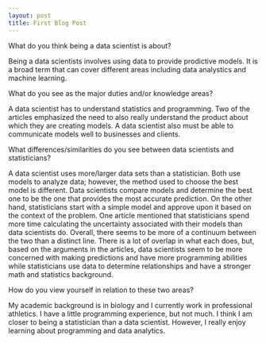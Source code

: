 ```yaml
---
layout: post
title: First Blog Post
---
```


What do you think being a data scientist is about?

Being a data scientists involves using data to provide prodictive models. It is a broad term that can cover different areas including data analystics and machine learning.

What do you see as the major duties and/or knowledge areas? 

A data scientist has to understand statistics and programming. Two of the articles emphasized the need to also really understand the product about which they are creating models. A data scientist also must be able to communicate models well to businesses and clients.

What differences/similarities do you see between data scientists and statisticians?

A data scientist uses more/larger data sets than a statistician. Both use models to analyze data; however, the method used to choose the best model is different. Data scientists compare models and determine the best one to be the one that provides the most accurate prediction. On the other hand, statisticians start with a simple model and approve upon it based on the context of the problem. One article mentioned that statisticians spend more time calculating the uncertainty associated with their models than data scientists do. Overall, there seems to be more of a continuum between the two than a distinct line. There is a lot of overlap in what each does, but, based on the arguments in the articles, data scientists seem to be more concerned with making predictions and have more programming abilities while statisticians use data to determine relationships and have a stronger math and statistics background.

How do you view yourself in relation to these two areas?

My academic background is in biology and I currently work in professional athletics. I have a little programming experience, but not much. I think I am closer to being a statistician than a data scientist. However, I really enjoy learning about programming and data analytics.
